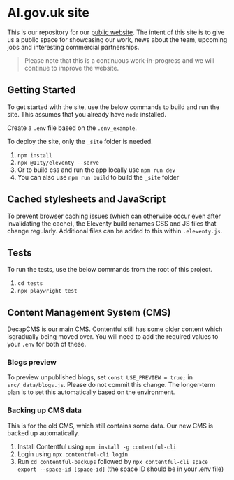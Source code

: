 # AI.gov.uk site

This is our repository for our [public website](https://ai.gov.uk/). The intent of this site is to give us a public space for showcasing our work, news about the team, upcoming jobs and interesting commercial partnerships.

> Please note that this is a continuous work-in-progress and we will continue to improve the website.


## Getting Started

To get started with the site, use the below commands to build and run the site. This assumes that you already have `node` installed.

Create a `.env` file based on the `.env_example`.

To deploy the site, only the `_site` folder is needed.

1. `npm install`
2. `npx @11ty/eleventy --serve`
3. Or to build css and run the app locally use `npm run dev`
4. You can also use `npm run build` to build the `_site` folder


## Cached stylesheets and JavaScript

To prevent browser caching issues (which can otherwise occur even after invalidating the cache), the Eleventy build renames CSS and JS files that change regularly. Additional files can be added to this within `.eleventy.js`.


## Tests

To run the tests, use the below commands from the root of this project.

1. `cd tests`
2. `npx playwright test`


## Content Management System (CMS)

DecapCMS is our main CMS. Contentful still has some older content which isgradually being moved over. You will need to add the required values to your `.env` for both of these.


### Blogs preview

To preview unpublished blogs, set `const USE_PREVIEW = true;` in `src/_data/blogs.js`. Please do not commit this change. The longer-term plan is to set this automatically based on the environment.


### Backing up CMS data

This is for the old CMS, which still contains some data. Our new CMS is backed up automatically.

1. Install Contentful using `npm install -g contentful-cli`
2. Login using `npx contentful-cli login` 
3. Run `cd contentful-backups` followed by `npx contentful-cli space export --space-id [space-id]` (the space ID should be in your .env file)
